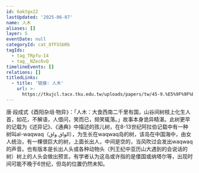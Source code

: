 ```yaml
---
id: 6aktgx22
lastUpdated: '2025-06-07'
name: 人木
aliases: []
layer: 5
eventDate: null
categoryId: cat_OfFSSbRb
tagIds:
  - tag_TRpfu-I4
  - tag__NZec6vQ
timelineEvents: []
relations: []
titledLinks:
  - title: '链接: 人木'
    url: >-
      https://tkujcl.tacx.tku.edu.tw/uploads/papers/tw/45-9.%E5%9F%9F%E5%A4%96%E5%82%B3%E8%AA%AA%E7%9A%84%E7%9C%9F%E5%AF%A6%E8%88%87%E6%83%B3%E5%83%8F%EF%BC%9A%E5%A4%A7%E9%A3%9F%E5%9C%8B%E3%80%8C%E4%BA%BA%E6%9C%A8%E3%80%8D%E6%95%85%E4%BA%8B%E7%9A%84%E8%B7%A8%E6%96%87%E5%8C%96%E6%B5%81%E5%82%B3%EF%BC%88%E5%8A%89%E4%BA%9E%E6%83%9F%EF%BC%8F%E6%9D%B1%E5%90%B3%E5%A4%A7%E5%AD%B8%E4%B8%AD%E5%9C%8B%E6%96%87%E5%AD%B8%E7%B3%BB%E5%8D%9A%E5%A3%AB%E7%94%9F%EF%BC%89.pdf
---
```

唐·段成式《酉阳杂俎·物异》：「人木：大食西南二千里有国，山谷间树枝上化生人首，如花，不解语，人借问，笑而已，频笑辄落。」故事本身诡异精湛。此树更早的记载为《述异记》、《通典》中描述的孩儿树，在8-13世纪阿拉伯记载中有一种树叫al-waqwaq（الواق واق），为生长在waqwaq岛的树，该岛在中国海中，由女人统治，有一棵很巨大的树，上面长出人，中间是空的，当风吹过会发出waqwaq的声音。也有版本是长出人头或各种动物头（列王纪中亚历山大遇到的会说话的树）树上的人头会做出预言。有学者认为这岛或许指的是倭国或纳塔尔等，出现时间可能不晚于6世纪，但岛的位置仍然未知。
